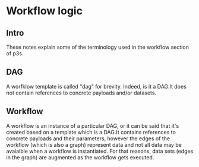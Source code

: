 # Workflow logic
## Intro
These notes explain some of the terminology used in the
workflow section of p3s.

## DAG
A worfklow template is called "dag" for brevity. Indeed,
is it a DAG.It does not contain references to concrete
payloads and/or datasets.

## Workflow
A workflow is an instance of a particular DAG, or it can be said that
it's created based on a template which is a DAG.It contains
references to concrete payloads and their parameters, however
the edges of the workflow (which is also a graph) represent data and
not all data may be avaialble when a workflow is instantiated.
For that reasons, data sets (edges in the graph) are augmented
as the workflow gets executed.

